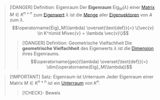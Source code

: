 > [!DANGER] Definition: Eigenraum
> Der **Eigenraum** $\operatorname{Eig}_M(\lambda)$ einer [Matrix](../../Matrix.md) $M\in K^{n\times n}$ zum [Eigenwert](Eigenwert.md) $\lambda$ ist die [Menge](../../../../Mengenlehre/Menge.md) aller [Eigenvektoren](Eigenvektor.md) von $A$ zum $\lambda$.
> $$\operatorname{Eig}_M(\lambda) \overset{\text{def}}{=} \{\vec{v} \in K^n\mid M\vec{v} = \lambda \vec{v}\}$$
> > [!DANGER] Definition: Geometrische Vielfachheit
> > Die **geometrische Vielfachheit** des Eigenwerts $\lambda$ ist die [Dimension](../../../Abstrakte%20lineare%20Algebra/Basis/Dimension.md) ihres Eigenraums.
> > $$\operatorname{geo}(\lambda) \overset{\text{def}}{=} \dim(\operatorname{Eig}_M(\lambda))$$

> [!IMPORTANT] Satz: Eigenraum ist Unterraum
> Jeder Eigenraum einer Matrix $M\in K^{n\times n}$ ist ein [Unterraum](../../../Abstrakte%20lineare%20Algebra/Unterraum.md) von $K^n$.
> > [!CHECK]- Beweis
